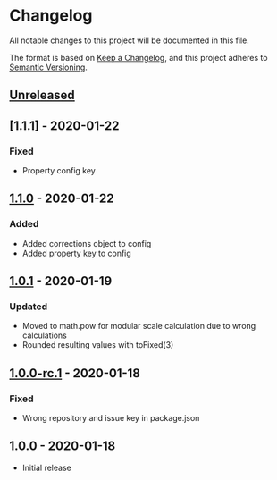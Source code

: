 # Changelog

All notable changes to this project will be documented in this file.

The format is based on [Keep a Changelog](https://keepachangelog.com/en/1.0.0/),
and this project adheres to [Semantic Versioning](https://semver.org/spec/v2.0.0.html).

## [Unreleased]

## [1.1.1] - 2020-01-22

### Fixed

- Property config key

## [1.1.0] - 2020-01-22

### Added

- Added corrections object to config
- Added property key to config

## [1.0.1] - 2020-01-19

### Updated

- Moved to math.pow for modular scale calculation due to wrong calculations
- Rounded resulting values with toFixed(3)

## [1.0.0-rc.1] - 2020-01-18

### Fixed

- Wrong repository and issue key in package.json

## 1.0.0 - 2020-01-18

- Initial release

[unreleased]: https://github.com/jeslage/adaptive-modular-scale/compare/v1.1.1...develop
[1.1.0]: https://github.com/jeslage/adaptive-modular-scale/compare/v1.1.0...v1.1.1
[1.1.0]: https://github.com/jeslage/adaptive-modular-scale/compare/v1.0.1...v1.1.0
[1.0.1]: https://github.com/jeslage/adaptive-modular-scale/compare/v1.0.0-rc.1...v1.0.1
[1.0.0-rc.1]: https://github.com/jeslage/adaptive-modular-scale/compare/v1.0.0...v1.0.0-rc.1
